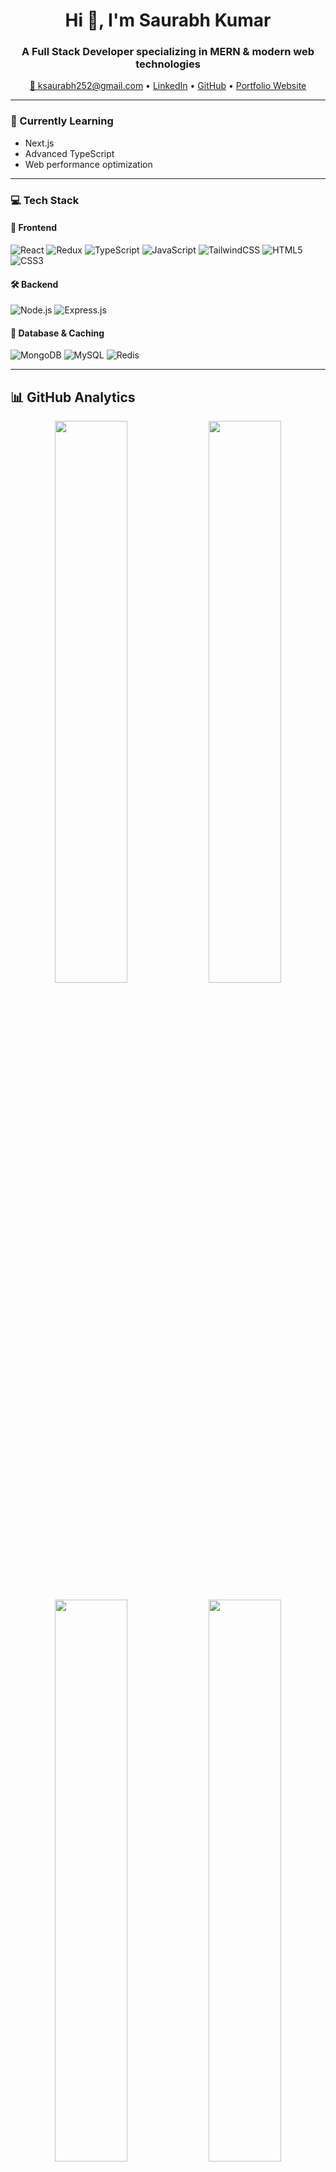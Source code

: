 <h1 align="center">Hi 👋, I'm Saurabh Kumar</h1>
<h3 align="center">A Full Stack Developer specializing in MERN & modern web technologies</h3>

<p align="center">
  <a href="mailto:ksaurabh252@gmail.com">📧 ksaurabh252@gmail.com</a> •
  <a href="https://www.linkedin.com/in/ksaurabh252/" target="_blank">LinkedIn</a> •
  <a href="https://github.com/ksaurabh252" target="_blank">GitHub</a> •
  <a href="https://ksaurabh252.github.io/saurabhKumar_Portfolio/" target="_blank">Portfolio Website</a>
</p>

---

### 🌱 Currently Learning

- Next.js
- Advanced TypeScript
- Web performance optimization

---

### 💻 Tech Stack

#### 🚀 Frontend

![React](https://img.shields.io/badge/React-20232A?style=flat&logo=react)
![Redux](https://img.shields.io/badge/Redux-593D88?style=flat&logo=redux)
![TypeScript](https://img.shields.io/badge/TypeScript-007ACC?style=flat&logo=typescript)
![JavaScript](https://img.shields.io/badge/JavaScript-F7DF1E?style=flat&logo=javascript)
![TailwindCSS](https://img.shields.io/badge/TailwindCSS-38B2AC?style=flat&logo=tailwind-css)
![HTML5](https://img.shields.io/badge/HTML5-E34F26?style=flat&logo=html5)
![CSS3](https://img.shields.io/badge/CSS3-1572B6?style=flat&logo=css3)

#### 🛠 Backend

![Node.js](https://img.shields.io/badge/Node.js-339933?style=flat&logo=node.js)
![Express.js](https://img.shields.io/badge/Express.js-000000?style=flat&logo=express)

#### 🧩 Database & Caching

![MongoDB](https://img.shields.io/badge/MongoDB-4EA94B?style=flat&logo=mongodb)
![MySQL](https://img.shields.io/badge/MySQL-4479A1?style=flat&logo=mysql)
![Redis](https://img.shields.io/badge/Redis-DC382D?style=flat&logo=redis)

---

## 📊 GitHub Analytics

<p align="center">
  <img width="48%" src="https://github-readme-stats.vercel.app/api?username=ksaurabh252&show_icons=true&theme=nightowl&hide_border=true&include_all_commits=true&count_private=true" />
  <img width="48%" src="https://github-readme-streak-stats.herokuapp.com/?user=ksaurabh252&theme=nightowl&hide_border=true" />
</p>

<p align="center">
  <img width="48%" src="https://github-readme-stats.vercel.app/api/top-langs/?username=ksaurabh252&layout=compact&theme=nightowl&hide_border=true&langs_count=8" />
  <img width="48%" src="https://github-readme-stats.vercel.app/api/wakatime?username=ksaurabh252&theme=nightowl&hide_border=true" />
</p>

<div align="center">
  <img src="https://github-readme-activity-graph.vercel.app/graph?username=ksaurabh252&theme=tokyo-night&hide_border=true&bg_color=0d1117&color=58a6ff&line=58a6ff&point=58a6ff&area_color=58a6ff&area=true" width="100%"/>
</div>

---

### 📌 Pinned Projects

Visit my [Portfolio Website](https://ksaurabh252.github.io/saurabhKumar_Portfolio/) to explore detailed case studies of my projects!

---

### 🤝 Connect with me

<p align="center">
  <a href="https://www.linkedin.com/in/ksaurabh252/"><img src="https://img.shields.io/badge/LinkedIn-blue?logo=linkedin&logoColor=white" /></a>
  <a href="https://github.com/ksaurabh252"><img src="https://img.shields.io/badge/GitHub-black?logo=github&logoColor=white" /></a>
  <a href="mailto:ksaurabh252@gmail.com"><img src="https://img.shields.io/badge/Gmail-D14836?logo=gmail&logoColor=white" /></a>
</p>

---

<p align="center">Thanks for visiting! 😊</p>
